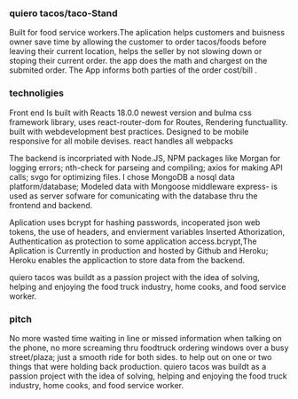 ### quiero tacos/taco-Stand
Built for food service workers.The aplication helps customers and buisness owner save time by allowing the customer to order tacos/foods before leaving their current location, helps the seller by not slowing down or stoping their current order. the app does the math and chargest  on the submited order. The App informs both parties of the order cost/bill .
### technoligies
 Front end Is built with Reacts 18.0.0 newest version and bulma css framework library, uses react-router-dom for Routes,  Rendering functuallity. built with webdevelopment best practices. Designed to be mobile responsive for all mobile devises. 
react handles all webpacks

 The backend is incorpriated with Node.JS, NPM packages like Morgan for logging errors; nth-check for parseing and compiling; axios for making API calls; svgo for optimizing files. I chose  MongoDB a nosql data platform/database;  Modeled data with Mongoose middleware express- is used as server sofware for comunicating with the database thru the frontend and backend.
 
 Aplication uses bcrypt for hashing passwords, incoperated json web tokens, the use of headers, and envierment variables  Inserted Athorization, Authentication as protection to some application access.bcrypt,The Aplication is Currently in production and hosted by Github and Heroku; Heroku enables the applicaction to store data from the backend.

quiero tacos was buildt as a passion project with the idea of solving, helping and enjoying the food truck industry, home cooks, and food service worker.

### pitch
 No more wasted time waiting in line or missed information when talking on the phone, no more screaming thru foodtruck ordering windows over a busy street/plaza; just a smooth ride for both sides.
to help out on one or two things that were holding back production.
quiero tacos was buildt as a passion project with the idea of solving, helping and enjoying the food truck industry, home cooks, and food service worker.

